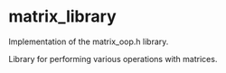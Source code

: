 # matrix_library
Implementation of the matrix_oop.h library.

Library for performing various operations with matrices.

